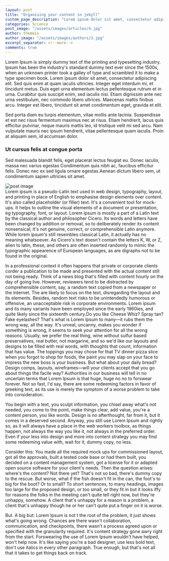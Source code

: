 ```yaml
---
layout: post
title: "Organising your content in jekyll"
custom_page_description: "Lorem ipsum dolor sit amet, consectetur adipiscing elit. Sed quis enim at quam iaculis ultricies. Integer eget interdum mine"
categories: Science
post_image: "/assets/images/articles/4.jpg"
author: themeix
author_image: "/assets/images/authors/3.jpg"
excerpt_separator: <!--more-->
comments: true
---
```


Lorem Ipsum is simply dummy text of the printing and typesetting industry.  Ipsum has been the industry's standard dummy text ever since the 1500s, when an unknown printer took a galley of type and scrambled it to make a type specimen book.  <!--more--> Lorem ipsum dolor sit amet, consectetur adipiscing elit. Sed quis enim at quam iaculis ultricies. Integer eget interdum mi, et tincidunt metus. Duis eget urna elementum lectus pellentesque rutrum et in urna. Curabitur quis suscipit enim, sed iaculis nisi. Etiam dignissim ante nec urna vestibulum, nec commodo libero ultrices. Maecenas mattis finibus arcu. Integer est libero, tincidunt sit amet condimentum eget, gravida et elit. 

Sed porta diam eu turpis elementum, vitae mollis ante lacinia. Suspendisse et est nec risus fermentum maximus nec at risus. Etiam hendrerit, lacus quis efficitur pulvinar, neque mauris mattis leo, id tristique velit mi sed arcu. Nam vulputate mauris nec ipsum hendrerit, vitae pellentesque quam iaculis. Proin at aliquam sem, id accumsan dolor.

<h3>Ut cursus felis at congue porta</h3>
<p>Sed malesuada blandit felis, eget placerat lectus feugiat eu. Donec iaculis, massa nec varius egestas Condimentum quis nibh ac, faucibus efficitur felis. Donec nec ex sed ligula ornare egestas.Aenean dictum libero sem, ut condimentum sapien ultricies sit amet.</p>

<div class="blog-detaild-img">
    <img src="/assets/images/articles/1.jpg" alt="post image">
</div>
Lorem ipsum is a pseudo-Latin text used in web design, typography, layout, and printing in place of English to emphasise design elements over content. It's also called placeholder (or filler) text. It's a convenient tool for mock-ups. It helps to outline the visual elements of a document or presentation, eg typography, font, or layout. Lorem ipsum is mostly a part of a Latin text by the classical author and philosopher Cicero. Its words and letters have been changed by addition or removal, so to deliberately render its content nonsensical; it's not genuine, correct, or comprehensible Latin anymore. While lorem ipsum's still resembles classical Latin, it actually has no meaning whatsoever. As Cicero's text doesn't contain the letters K, W, or Z, alien to latin, these, and others are often inserted randomly to mimic the typographic appearence of European languages, as are digraphs not to be found in the original.

In a professional context it often happens that private or corporate clients corder a publication to be made and presented with the actual content still not being ready. Think of a news blog that's filled with content hourly on the day of going live. However, reviewers tend to be distracted by comprehensible content, say, a random text copied from a newspaper or the internet. The are likely to focus on the text, disregarding the layout and its elements. Besides, random text risks to be unintendedly humorous or offensive, an unacceptable risk in corporate environments. Lorem ipsum and its many variants have been employed since the early 1960ies, and quite likely since the sixteenth century.Do you like Cheese Whiz? Spray tan? Fake eyelashes? That's what is Lorem Ipsum to many—it rubs them the wrong way, all the way. It's unreal, uncanny, makes you wonder if something is wrong, it seems to seek your attention for all the wrong reasons. Usually, we prefer the real thing, wine without sulfur based preservatives, real butter, not margarine, and so we'd like our layouts and designs to be filled with real words, with thoughts that count, information that has value.
The toppings you may chose for that TV dinner pizza slice when you forgot to shop for foods, the paint you may slap on your face to impress the new boss is your business. But what about your daily bread? Design comps, layouts, wireframes—will your clients accept that you go about things the facile way? Authorities in our business will tell in no uncertain terms that Lorem Ipsum is that huge, huge no no to forswear forever. Not so fast, I'd say, there are some redeeming factors in favor of greeking text, as its use is merely the symptom of a worse problem to take into consideration.

You begin with a text, you sculpt information, you chisel away what's not needed, you come to the point, make things clear, add value, you're a content person, you like words. Design is no afterthought, far from it, but it comes in a deserved second. Anyway, you still use Lorem Ipsum and rightly so, as it will always have a place in the web workers toolbox, as things happen, not always the way you like it, not always in the preferred order. Even if your less into design and more into content strategy you may find some redeeming value with, wait for it, dummy copy, no less.

Consider this: You made all the required mock ups for commissioned layout, got all the approvals, built a tested code base or had them built, you decided on a content management system, got a license for it or adapted open source software for your client's needs. Then the question arises: where's the content? Not there yet? That's not so bad, there's dummy copy to the rescue. But worse, what if the fish doesn't fit in the can, the foot's to big for the boot? Or to small? To short sentences, to many headings, images too large for the proposed design, or too small, or they fit in but it looks iffy for reasons the folks in the meeting can't quite tell right now, but they're unhappy, somehow. A client that's unhappy for a reason is a problem, a client that's unhappy though he or her can't quite put a finger on it is worse.

But. A big but: Lorem Ipsum is not t the root of the problem, it just shows what's going wrong. Chances are there wasn't collaboration, communication, and checkpoints, there wasn't a process agreed upon or specified with the granularity required. It's content strategy gone awry right from the start. Forswearing the use of Lorem Ipsum wouldn't have helped, won't help now. It's like saying you're a bad designer, use less bold text, don't use italics in every other paragraph. True enough, but that's not all that it takes to get things back on track.